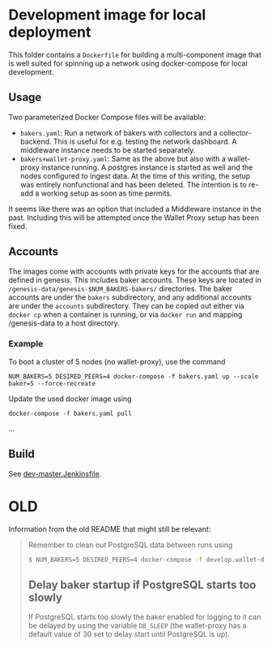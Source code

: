 # Development image for local deployment

This folder contains a `Dockerfile` for building a multi-component image that is well suited for
spinning up a network using docker-compose for local development.

## Usage

Two parameterized Docker Compose files will be available:

- `bakers.yaml`: Run a network of bakers with collectors and a collector-backend.
  This is useful for e.g. testing the network dashboard.
  A middleware instance needs to be started separately.
- `bakers+wallet-proxy.yaml`: Same as the above but also with a wallet-proxy instance running.
  A postgres instance is started as well and the nodes configured to ingest data.
  At the time of this writing, the setup was entirely nonfunctional and has been deleted.
  The intention is to re-add a working setup as soon as time permits.

It seems like there was an option that included a Middleware instance in the past.
Including this will be attempted once the Wallet Proxy setup has been fixed.

## Accounts

The images come with accounts with private keys for the accounts that are
defined in genesis. This includes baker accounts. These keys are located in
`/genesis-data/genesis-$NUM_BAKERS-bakers/` directories. The baker accounts are
under the `bakers` subdirectory, and any additional accounts are under the
`accounts` subdirectory. They can be copied out either via `docker cp` when a
container is running, or via `docker run` and mapping /genesis-data to a host directory.

### Example

To boot a cluster of 5 nodes (no wallet-proxy), use the command

```
NUM_BAKERS=5 DESIRED_PEERS=4 docker-compose -f bakers.yaml up --scale baker=5 --force-recreate
```

Update the used docker image using 

```
docker-compose -f bakers.yaml pull
```
...

## Build

See [dev-master.Jenkinsfile](https://gitlab.com/Concordium/concordium-node/-/blob/master/jenkinsfiles/dev-master.Jenkinsfile).

# OLD

Information from the old README that might still be relevant:
 
> Remember to clean out PostgreSQL data between runs using
> ```bash
> $ NUM_BAKERS=5 DESIRED_PEERS=4 docker-compose -f develop.wallet-dev.yml down
> ```
> 
> ## Delay baker startup if PostgreSQL starts too slowly
> If PostgreSQL starts too slowly the baker enabled for logging to it can be delayed by using the variable `DB_SLEEP` (the wallet-proxy has a default value of 30 set to delay start until PostgreSQL is up).
